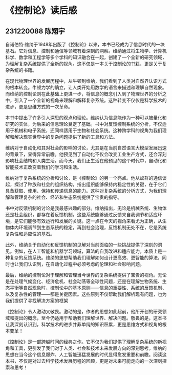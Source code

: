 # 《控制论》读后感

## 231220088 陈翔宇

自诺伯特·维纳于1948年出版了《控制论》以来，本书已经成为了信息时代的一块基石。它对信息、控制和通信等领域有着深刻的洞察。维纳通过将生物学、计算机科学、数学和工程学等多个学科的知识融合在一起，创建了一个全新的研究领域，为理解复杂系统提供了全新的视角。这不仅是一本关于控制论的书籍，更是关于复杂系统的书籍。

在现代物理世界的发展历程中，从牛顿到维纳，我们看到了人类对自然界认识方式的根本转变。牛顿力学的确立，让人类开始用数学的语言来描述和理解自然现象。而维纳的控制论则在此基础上更进一步，将信息的概念引入到了物理世界的分析之中，引入了一个全新的视角来理解和解释复杂系统。这种转变不仅仅是科学技术的进步，更是思维方式的一次革命。

本书中提出了许多引人深思的观点和理论。维纳认为信息能作为一种可以被量化和研究的实体，为后来的信息理论奠定了基础。书中对反馈控制系统的分析，不仅适用于机械和电子系统，还同样适用于生物和社会系统。这种跨学科的视角为我们理解和解决现实世界中的复杂问题提供了新的工具和方法。

维纳对于自动化和其对社会的影响的讨论，尤其是在当前自然语言大模型发展迅速的背景下，显得异常前瞻。他预见到了自动化不仅会改变工业生产方式，还会深刻影响社会结构和人类生活。而今天，我们正生活在他预见的这个时代中，自动化和智能技术正改变着我们的学习和生活。

维纳对于复杂系统的分析和讨论，是《控制论》的另一个亮点。他从蚁群的通信谈起，探讨了种族和社会的组织结构，指出组织能够保持内稳定性的关键，在于它们具备获取、使用、保持和传递信息的能力。这种对复杂系统的分析方式，为我们理解和管理复杂的社会、经济和生态系统提供了宝贵的指导。

书中对反馈机制的讨论是我最感兴趣的部分。维纳指出，无论是机械系统、生物体还是社会组织，都存在着反馈机制。这些系统能够通过反馈来自我调节和适应环境，是它们能够有效运行和发展的关键。这一点在今天的视角来看尤为正确，从生物体内环境调节到生态系统的稳定，再到社会治理，反馈机制无处不在，它是系统复杂性和适应性的基石。

此外，维纳关于自动化和反馈机制的见解对当前面临的一些挑战提供了深刻的洞见。例如，在人工智能和机器学习领域，算法的自我改进和适应能力，本质上是一种复杂的反馈系统。维纳的思想帮助我们理解如何设计更高效、更智能的算法，同时也让我们认识到，在自动化过程中必须考虑的伦理和社会影响问题。

最后，维纳的控制论对于理解和管理当今世界的复杂系统提供了宝贵的视角。无论是在处理气候变化、经济危机、社会动荡等全球性问题，还是在理解生物系统、生态平衡等自然现象时，控制论中的基本原则——信息的重要性、系统的反馈机制、以及复杂性的管理——都是关键因素。这些原则不仅帮助我们解析现有问题，也为我们提供了寻找解决方案的框架

《控制论》令人激动又敬畏。激动的是，作者的思想如此超前，他所开创的研究领域和提出的概念，至今仍适用于帮助我们理解世界、解决问题。敬畏的是，这本书让我深刻认识到，科学技术的进步并非单纯的知识积累，更是思维方式和视角的根本变革！

《控制论》是一部跨越时间的经典之作。它不仅为我们提供了理解复杂系统的新视角和工具，更引发了我们对于人类、社会和技术未来发展方向的深刻思考。维纳的思想在当今这个信息爆炸、人工智能迅猛发展的时代显得愈发重要和前瞻。阅读这本书，不仅是对过去科学技术发展历程的回顾，更是对未来可能走向的一次深刻探索和思考！
